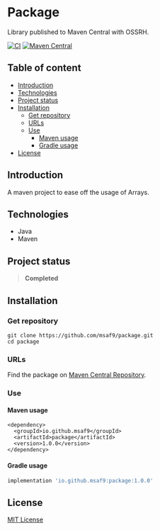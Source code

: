 <h1> Package </h1>
Library published to Maven Central with OSSRH.

[![CI](https://github.com/msaf9/package/actions/workflows/main.yml/badge.svg)](https://github.com/msaf9/package/actions/workflows/main.yml)
[![Maven Central](https://maven-badges.herokuapp.com/maven-central/io.github.msaf9/package/badge.svg)](https://maven-badges.herokuapp.com/maven-central/io.github.msaf9/package)

<h2>Table of content</h2>

- [Introduction](#introduction)
- [Technologies](#technologies)
- [Project status](#project-status)
- [Installation](#installation)
  - [Get repository](#get-repository)
  - [URLs](#urls)
  - [Use](#use)
    - [Maven usage](#maven-usage)
    - [Gradle usage](#gradle-usage)
- [License](#license)

## Introduction

A maven project to ease off the usage of Arrays.

## Technologies

- Java
- Maven

## Project status

> **Completed**

## Installation

### Get repository

```git
git clone https://github.com/msaf9/package.git
cd package
```

### URLs

Find the package on [Maven Central Repository](https://search.maven.org/artifact/io.github.msaf9/package/1.0.0/jar).

### Use

#### Maven usage

```maven
<dependency>
  <groupId>io.github.msaf9</groupId>
  <artifactId>package</artifactId>
  <version>1.0.0</version>
</dependency>
```

#### Gradle usage

```gradle
implementation 'io.github.msaf9:package:1.0.0'
```

## License

[MIT License](LICENSE)
